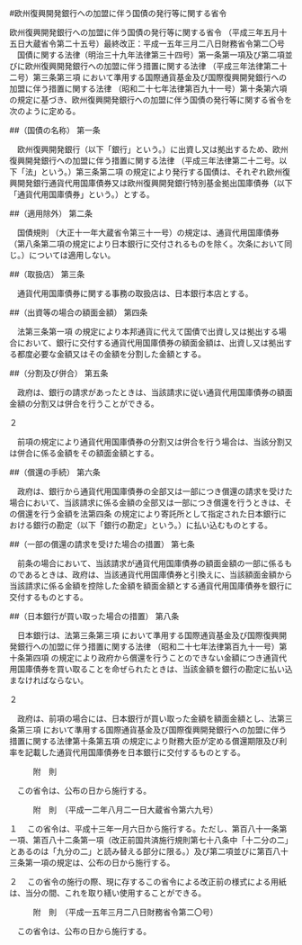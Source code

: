 #欧州復興開発銀行への加盟に伴う国債の発行等に関する省令



欧州復興開発銀行への加盟に伴う国債の発行等に関する省令
（平成三年五月十五日大蔵省令第二十五号）最終改正：平成一五年三月二八日財務省令第二〇号
　国債に関する法律（明治三十九年法律第三十四号）第一条第一項及び第二項並びに欧州復興開発銀行への加盟に伴う措置に関する法律
（平成三年法律第二十二号）第三条第三項
において準用する国際通貨基金及び国際復興開発銀行への加盟に伴う措置に関する法律
（昭和二十七年法律第百九十一号）第十条第六項
の規定に基づき、欧州復興開発銀行への加盟に伴う国債の発行等に関する省令を次のように定める。

##（国債の名称）
第一条

　欧州復興開発銀行（以下「銀行」という。）に出資し又は拠出するため、欧州復興開発銀行への加盟に伴う措置に関する法律
（平成三年法律第二十二号。以下「法」という。）第三条第二項
の規定により発行する国債は、それぞれ欧州復興開発銀行通貨代用国庫債券又は欧州復興開発銀行特別基金拠出国庫債券（以下「通貨代用国庫債券」という。）とする。



##（適用除外）
第二条

　国債規則
（大正十一年大蔵省令第三十一号）の規定は、通貨代用国庫債券（第八条第二項の規定により日本銀行に交付されるものを除く。次条において同じ。）については適用しない。



##（取扱店）
第三条

　通貨代用国庫債券に関する事務の取扱店は、日本銀行本店とする。



##（出資等の場合の額面金額）
第四条

　法第三条第一項
の規定により本邦通貨に代えて国債で出資し又は拠出する場合において、銀行に交付する通貨代用国庫債券の額面金額は、出資し又は拠出する都度必要な金額又はその金額を分割した金額とする。



##（分割及び併合）
第五条

　政府は、銀行の請求があったときは、当該請求に従い通貨代用国庫債券の額面金額の分割又は併合を行うことができる。

２

　前項の規定により通貨代用国庫債券の分割又は併合を行う場合は、当該分割又は併合に係る金額をその額面金額とする。



##（償還の手続）
第六条

　政府は、銀行から通貨代用国庫債券の全部又は一部につき償還の請求を受けた場合において、当該請求に係る金額の全部又は一部につき償還を行うときは、その償還を行う金額を法第四条
の規定により寄託所として指定された日本銀行における銀行の勘定（以下「銀行の勘定」という。）に払い込むものとする。



##（一部の償還の請求を受けた場合の措置）
第七条

　前条の場合において、当該請求が通貨代用国庫債券の額面金額の一部に係るものであるときは、政府は、当該通貨代用国庫債券と引換えに、当該額面金額から当該請求に係る金額を控除した金額を額面金額とする通貨代用国庫債券を銀行に交付するものとする。



##（日本銀行が買い取った場合の措置）
第八条

　日本銀行は、法第三条第三項
において準用する国際通貨基金及び国際復興開発銀行への加盟に伴う措置に関する法律
（昭和二十七年法律第百九十一号）第十条第四項
の規定により政府から償還を行うことのできない金額につき通貨代用国庫債券を買い取ることを命ぜられたときは、当該金額を銀行の勘定に払い込まなければならない。

２

　政府は、前項の場合には、日本銀行が買い取った金額を額面金額とし、法第三条第三項
において準用する国際通貨基金及び国際復興開発銀行への加盟に伴う措置に関する法律第十条第五項
の規定により財務大臣が定める償還期限及び利率を記載した通貨代用国庫債券を日本銀行に交付するものとする。




　　　附　則


　この省令は、公布の日から施行する。


　　　附　則　（平成一二年八月二一日大蔵省令第六九号）

１
　この省令は、平成十三年一月六日から施行する。ただし、第百八十一条第一項、第百八十二条第一項（改正前国共済施行規則第七十八条中「十二分の二」とあるのは「九分の二」と読み替える部分に限る。）及び第二項並びに第百八十三条第一項の規定は、公布の日から施行する。

２
　この省令の施行の際、現に存するこの省令による改正前の様式による用紙は、当分の間、これを取り繕い使用することができる。


　　　附　則　（平成一五年三月二八日財務省令第二〇号）


　この省令は、公布の日から施行する。





